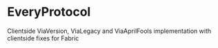 # EveryProtocol
Clientside ViaVersion, ViaLegacy and ViaAprilFools implementation with clientside fixes for Fabric
